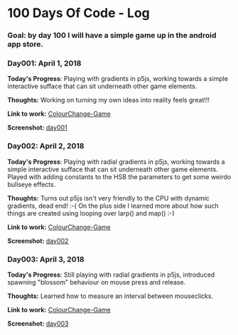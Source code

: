 # 100 Days Of Code - Log
### Goal: by day 100 I will have a simple game up in the android app store.

### Day001: April 1, 2018 

**Today's Progress**: Playing with gradients in p5js, working towards a simple interactive sufface that can sit underneath other game elements.

**Thoughts:** Working on turning my own ideas into reality feels great!!!

**Link to work:** [ColourChange-Game](https://github.com/LucheGames/ColourChange-Game/tree/master/01_ColorQuadrants)

**Screenshot:** [day001](https://github.com/LucheGames/ColourChange-Game/blob/master/Screenshots/Day001_Screenshot_01.jpg)


### Day002: April 2, 2018 

**Today's Progress**: Playing with radial gradients in p5js, working towards a simple interactive sufface that can sit underneath other game elements. Played with adding constants to the HSB the parameters to get some weirdo bullseye effects.

**Thoughts:** Turns out p5js isn't very friendly to the CPU with dynamic gradients, dead end! :-( On the plus side I learned more about how such things are created using looping over larp() and map() :-) 

**Link to work:** [ColourChange-Game](https://github.com/LucheGames/ColourChange-Game/tree/master/02_ColorRadial)

**Screenshot:** [day002](https://github.com/LucheGames/ColourChange-Game/blob/master/Screenshots/Day002_screenshot_03.jpg)


### Day003: April 3, 2018 

**Today's Progress**: Still playing with radial gradients in p5js, introduced spawning "blossom" behaviour on mouse press and release.

**Thoughts:** Learned how to measure an interval between mouseclicks.

**Link to work:** [ColourChange-Game](https://github.com/LucheGames/ColourChange-Game/tree/master/03_ColorRadialBlossoms)

**Screenshot:** [day003](https://github.com/LucheGames/ColourChange-Game/blob/master/Screenshots/Day003_screenshot_07.jpg)

